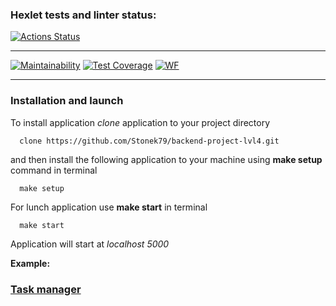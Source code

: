 ### Hexlet tests and linter status:
[![Actions Status](https://github.com/Stonek79/backend-project-lvl4/workflows/hexlet-check/badge.svg)](https://github.com/Stonek79/backend-project-lvl4/actions)

***
[![Maintainability](https://api.codeclimate.com/v1/badges/a99a88d28ad37a79dbf6/maintainability)](https://codeclimate.com/github/Stonek79/backend-project-lvl4)
[![Test Coverage](https://api.codeclimate.com/v1/badges/a99a88d28ad37a79dbf6/test_coverage)](https://codeclimate.com/github/Stonek79/backend-project-lvl4)
[![WF](https://github.com/Stonek79/backend-project-lvl4/workflows/TaskManager/badge.svg)](https://github.com/Stonek79/backend-project-lvl4)
***

### Installation and launch

To install application *clone* application to your project directory

```
  clone https://github.com/Stonek79/backend-project-lvl4.git

```

and then install the following application to your machine using **make setup** command in terminal

```
  make setup

```

For lunch application use **make start** in terminal

```
  make start

```

Application will start at *localhost 5000*

**Example:**

### [Task manager](https://cryptic-task-manager.herokuapp.com/)
